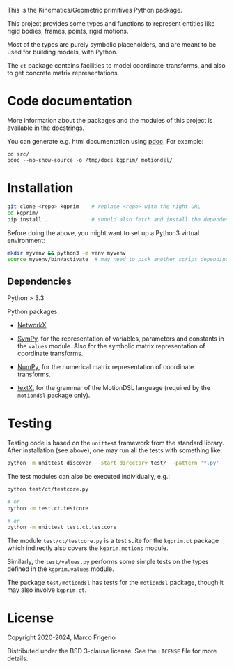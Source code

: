 This is the Kinematics/Geometric primitives Python package.

This project provides some types and functions to represent entities
like rigid bodies, frames, points, rigid motions.

Most of the types are purely symbolic placeholders, and are meant to be used
for building models, with Python.

The `ct` package contains facilities to model coordinate-transforms, and also
to get concrete matrix representations.

# Code documentation

More information about the packages and the modules of this project is available
in the docstrings.

You can generate e.g. html documentation using
[pdoc](https://pdoc.dev/).
For example:

```shell
cd src/
pdoc --no-show-source -o /tmp/docs kgprim/ motiondsl/
```

# Installation
```sh
git clone <repo> kgprim    # replace <repo> with the right URL
cd kgprim/
pip install .              # should also fetch and install the dependencies
```

Before doing the above, you might want to set up a Python3 virtual environment:

```sh
mkdir myvenv && python3 -m venv myvenv
source myvenv/bin/activate  # may need to pick another script depending on your shell
```


## Dependencies

Python > 3.3

Python packages:
  - [NetworkX](http://networkx.github.io/)

  - [SymPy](http://www.sympy.org), for the representation of variables,
    parameters and constants in the `values` module. Also for the symbolic
    matrix representation of coordinate transforms.

  - [NumPy](http://www.numpy.org), for the numerical matrix representation of
    coordinate transforms.

  - [textX](http://textx.github.io/textX/stable/), for the grammar of the
    MotionDSL language (required by the `motiondsl` package only).


# Testing
Testing code is based on the `unittest` framework from the standard library.
After installation (see above), one may run all the tests with something like:

```sh
python -m unittest discover --start-directory test/ --pattern '*.py'
```

The test modules can also be executed individually, e.g.:

```sh
python test/ct/testcore.py

# or
python -m test.ct.testcore

# or
python -m unittest test.ct.testcore
```

The module `test/ct/testcore.py` is a test suite for the `kgprim.ct` package
which indirectly also covers the `kgprim.motions` module.

Similarly, the `test/values.py` performs some simple tests on the types defined
in the `kgprim.values` module.

The package `test/motiondsl` has tests for the `motiondsl` package, though it
may also involve `kgprim.ct`.

# License
Copyright 2020-2024, Marco Frigerio

Distributed under the BSD 3-clause license. See the `LICENSE` file for more
details.
